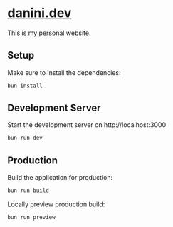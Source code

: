 # [danini.dev](https://danini.dev)

This is my personal website.

## Setup

Make sure to install the dependencies:

```bash
bun install
```

## Development Server

Start the development server on http://localhost:3000

```bash
bun run dev
```

## Production

Build the application for production:

```bash
bun run build
```

Locally preview production build:

```bash
bun run preview
```
